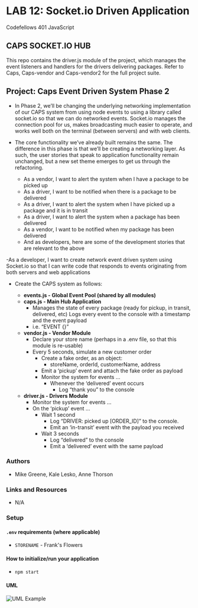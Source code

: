 # LAB 12: Socket.io Driven Application

Codefellows 401 JavaScript

## CAPS SOCKET.IO HUB
 
This repo contains the driver.js module of the project, which manages the event listeners and handlers for the drivers delivering packages. Refer to Caps, Caps-vendor and Caps-vendor2 for the full project suite.

## Project: Caps Event Driven System Phase 2

- In Phase 2, we’ll be changing the underlying networking implementation of our CAPS system from using node events to using a library called socket.io so that we can do networked events. Socket.io manages the connection pool for us, makes broadcasting much easier to operate, and works well both on the terminal (between servers) and with web clients.

- The core functionality we’ve already built remains the same. The difference in this phase is that we’ll be creating a networking layer. As such, the user stories that speak to application functionality remain unchanged, but a new set theme emerges to get us through the refactoring.

  - As a vendor, I want to alert the system when I have a package to be picked up
  - As a driver, I want to be notified when there is a package to be delivered
  - As a driver, I want to alert the system when I have picked up a package and it is in transit
  - As a driver, I want to alert the system when a package has been delivered
  - As a vendor, I want to be notified when my package has been delivered
  - And as developers, here are some of the development stories that are relevant to the above

-As a developer, I want to create network event driven system using Socket.io so that I can write code that responds to events originating from both servers and web applications

- Create the CAPS system as follows:

  - **events.js - Global Event Pool (shared by all modules)**
  - **caps.js - Main Hub Application**
    - Manages the state of every package (ready for pickup, in transit, delivered, etc)
    Logs every event to the console with a timestamp and the event payload
    - i.e. “EVENT {}”
  - **vendor.js - Vendor Module**
    - Declare your store name (perhaps in a .env file, so that this module is re-usable)
    - Every 5 seconds, simulate a new customer order
      - Create a fake order, as an object:
        - storeName, orderId, customerName, address
      - Emit a ‘pickup’ event and attach the fake order as payload
      - Monitor the system for events …
        - Whenever the ‘delivered’ event occurs
          - Log “thank you” to the console
  - **driver.js - Drivers Module**
    - Monitor the system for events …
    - On the ‘pickup’ event …
      - Wait 1 second
        - Log “DRIVER: picked up [ORDER_ID]” to the console.
        - Emit an ‘in-transit’ event with the payload you received
      - Wait 3 seconds
        - Log “delivered” to the console
        - Emit a ‘delivered’ event with the same payload

### Authors

- Mike Greene, Kale Lesko, Anne Thorson

### Links and Resources

- N/A

### Setup

#### `.env` requirements (where applicable)

- `STORENAME` - Frank's Flowers

#### How to initialize/run your application

- `npm start`

#### UML

![UML Example](./reference/Lab11-Whiteboard.jpg)
